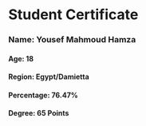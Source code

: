 # Student Certificate

<div class="student-id" >

  <h3 >Name: Yousef Mahmoud Hamza</h3>
  <h4>Age: 18</h4>
  <h4>Region: Egypt/Damietta</h4>
  <h4>Percentage: 76.47%</h4>
  <h4>Degree: 65 Points</h4>
  
</div>
